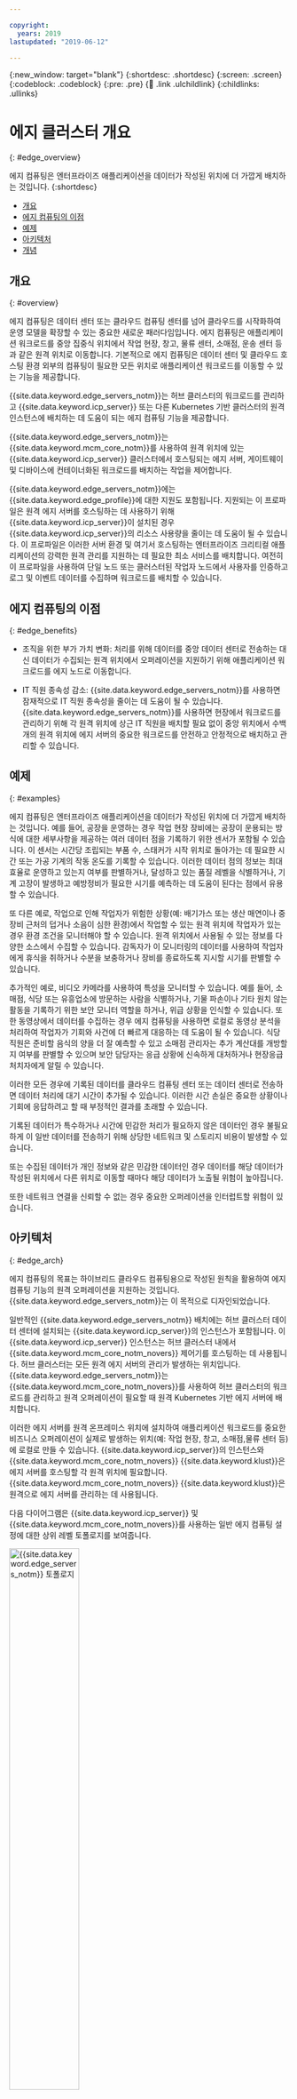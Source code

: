 ```yaml
---

copyright:
  years: 2019
lastupdated: "2019-06-12"

---
```


{:new_window: target="blank"}
{:shortdesc: .shortdesc}
{:screen: .screen}
{:codeblock: .codeblock}
{:pre: .pre}
{:child: .link .ulchildlink}
{:childlinks: .ullinks}

# 에지 클러스터 개요
{: #edge_overview}

에지 컴퓨팅은 엔터프라이즈 애플리케이션을 데이터가 작성된 위치에 더 가깝게 배치하는 것입니다.
{:shortdesc}

  * [개요](#overview)
  * [에지 컴퓨팅의 이점](#edge_benefits)
  * [예제](#examples)
  * [아키텍처](#edge_arch)
  * [개념](#concepts)

## 개요
{: #overview}

에지 컴퓨팅은 데이터 센터 또는 클라우드 컴퓨팅 센터를 넘어 클라우드를 시작화하여 운영 모델을 확장할 수 있는 중요한 새로운 패러다임입니다. 에지 컴퓨팅은 애플리케이션 워크로드를 중앙 집중식 위치에서 작업 현장, 창고, 물류 센터, 소매점, 운송 센터 등과 같은 원격 위치로 이동합니다. 기본적으로 에지 컴퓨팅은 데이터 센터 및 클라우드 호스팅 환경 외부의 컴퓨팅이 필요한 모든 위치로 애플리케이션 워크로드를 이동할 수 있는 기능을 제공합니다.

{{site.data.keyword.edge_servers_notm}}는 허브 클러스터의 워크로드를 관리하고 {{site.data.keyword.icp_server}} 또는 다른 Kubernetes 기반 클러스터의 원격 인스턴스에 배치하는 데 도움이 되는 에지 컴퓨팅 기능을 제공합니다.

{{site.data.keyword.edge_servers_notm}}는 {{site.data.keyword.mcm_core_notm}}를 사용하여 원격 위치에 있는 {{site.data.keyword.icp_server}} 클러스터에서 호스팅되는 에지 서버, 게이트웨이 및 디바이스에 컨테이너화된 워크로드를 배치하는 작업을 제어합니다.

{{site.data.keyword.edge_servers_notm}}에는 {{site.data.keyword.edge_profile}}에 대한 지원도 포함됩니다. 지원되는 이 프로파일은 원격 에지 서버를 호스팅하는 데 사용하기 위해 {{site.data.keyword.icp_server}}이 설치된 경우 {{site.data.keyword.icp_server}}의 리소스 사용량을 줄이는 데 도움이 될 수 있습니다. 이 프로파일은 이러한 서버 환경 및 여기서 호스팅하는 엔터프라이즈 크리티컬 애플리케이션의 강력한 원격 관리를 지원하는 데 필요한 최소 서비스를 배치합니다. 여전히 이 프로파일을 사용하여 단일 노드 또는 클러스터된 작업자 노드에서 사용자를 인증하고 로그 및 이벤트 데이터를 수집하며 워크로드를 배치할 수 있습니다.

## 에지 컴퓨팅의 이점
{: #edge_benefits}

* 조직을 위한 부가 가치 변화: 처리를 위해 데이터를 중앙 데이터 센터로 전송하는 대신 데이터가 수집되는 원격 위치에서 오퍼레이션을 지원하기 위해 애플리케이션 워크로드를 에지 노드로 이동합니다.

* IT 직원 종속성 감소: {{site.data.keyword.edge_servers_notm}}를 사용하면 잠재적으로 IT 직원 종속성을 줄이는 데 도움이 될 수 있습니다. {{site.data.keyword.edge_servers_notm}}를 사용하면 현장에서 워크로드를 관리하기 위해 각 원격 위치에 상근 IT 직원을 배치할 필요 없이 중앙 위치에서 수백 개의 원격 위치에 에지 서버의 중요한 워크로드를 안전하고 안정적으로 배치하고 관리할 수 있습니다.

## 예제
{: #examples}

에지 컴퓨팅은 엔터프라이즈 애플리케이션을 데이터가 작성된 위치에 더 가깝게 배치하는 것입니다. 예를 들어, 공장을 운영하는 경우 작업 현장 장비에는 공장이 운용되는 방식에 대한 세부사항을 제공하는 여러 데이터 점을 기록하기 위한 센서가 포함될 수 있습니다. 이 센서는 시간당 조립되는 부품 수, 스태커가 시작 위치로 돌아가는 데 필요한 시간 또는 가공 기계의 작동 온도를 기록할 수 있습니다. 이러한 데이터 점의 정보는 최대 효율로 운영하고 있는지 여부를 판별하거나, 달성하고 있는 품질 레벨을 식별하거나, 기계 고장이 발생하고 예방정비가 필요한 시기를 예측하는 데 도움이 된다는 점에서 유용할 수 있습니다.

또 다른 예로, 작업으로 인해 작업자가 위험한 상황(예: 배기가스 또는 생산 매연이나 중장비 근처의 덥거나 소음이 심한 환경)에서 작업할 수 있는 원격 위치에 작업자가 있는 경우 환경 조건을 모니터해야 할 수 있습니다. 원격 위치에서 사용될 수 있는 정보를 다양한 소스에서 수집할 수 있습니다. 감독자가 이 모니터링의 데이터를 사용하여 작업자에게 휴식을 취하거나 수분을 보충하거나 장비를 종료하도록 지시할 시기를 판별할 수 있습니다.

추가적인 예로, 비디오 카메라를 사용하여 특성을 모니터할 수 있습니다. 예를 들어, 소매점, 식당 또는 유흥업소에 방문하는 사람을 식별하거나, 기물 파손이나 기타 원치 않는 활동을 기록하기 위한 보안 모니터 역할을 하거나, 위급 상황을 인식할 수 있습니다. 또한 동영상에서 데이터를 수집하는 경우 에지 컴퓨팅을 사용하면 로컬로 동영상 분석을 처리하여 작업자가 기회와 사건에 더 빠르게 대응하는 데 도움이 될 수 있습니다. 식당 직원은 준비할 음식의 양을 더 잘 예측할 수 있고 소매점 관리자는 추가 계산대를 개방할지 여부를 판별할 수 있으며 보안 담당자는 응급 상황에 신속하게 대처하거나 현장응급처치자에게 알릴 수 있습니다.

이러한 모든 경우에 기록된 데이터를 클라우드 컴퓨팅 센터 또는 데이터 센터로 전송하면 데이터 처리에 대기 시간이 추가될 수 있습니다. 이러한 시간 손실은 중요한 상황이나 기회에 응답하려고 할 때 부정적인 결과를 초래할 수 있습니다.

기록된 데이터가 특수하거나 시간에 민감한 처리가 필요하지 않은 데이터인 경우 불필요하게 이 일반 데이터를 전송하기 위해 상당한 네트워크 및 스토리지 비용이 발생할 수 있습니다.

또는 수집된 데이터가 개인 정보와 같은 민감한 데이터인 경우 데이터를 해당 데이터가 작성된 위치에서 다른 위치로 이동할 때마다 해당 데이터가 노출될 위험이 높아집니다.

또한 네트워크 연결을 신뢰할 수 없는 경우 중요한 오퍼레이션을 인터럽트할 위험이 있습니다.

## 아키텍처
{: #edge_arch}

에지 컴퓨팅의 목표는 하이브리드 클라우드 컴퓨팅용으로 작성된 원칙을 활용하여 에지 컴퓨팅 기능의 원격 오퍼레이션을 지원하는 것입니다. {{site.data.keyword.edge_servers_notm}}는 이 목적으로 디자인되었습니다.

일반적인 {{site.data.keyword.edge_servers_notm}} 배치에는 허브 클러스터 데이터 센터에 설치되는 {{site.data.keyword.icp_server}}의 인스턴스가 포함됩니다. 이 {{site.data.keyword.icp_server}} 인스턴스는 허브 클러스터 내에서 {{site.data.keyword.mcm_core_notm_novers}} 제어기를 호스팅하는 데 사용됩니다. 허브 클러스터는 모든 원격 에지 서버의 관리가 발생하는 위치입니다. {{site.data.keyword.edge_servers_notm}}는 {{site.data.keyword.mcm_core_notm_novers}}를 사용하여 허브 클러스터의 워크로드를 관리하고 원격 오퍼레이션이 필요할 때 원격 Kubernetes 기반 에지 서버에 배치합니다.

이러한 에지 서버를 원격 온프레미스 위치에 설치하여 애플리케이션 워크로드를 중요한 비즈니스 오퍼레이션이 실제로 발생하는 위치(예: 작업 현장, 창고, 소매점,물류 센터 등)에 로컬로 만들 수 있습니다. {{site.data.keyword.icp_server}}의 인스턴스와 {{site.data.keyword.mcm_core_notm_novers}} {{site.data.keyword.klust}}은 에지 서버를 호스팅할 각 원격 위치에 필요합니다. {{site.data.keyword.mcm_core_notm_novers}} {{site.data.keyword.klust}}은 원격으로 에지 서버를 관리하는 데 사용됩니다.

다음 다이어그램은 {{site.data.keyword.icp_server}} 및 {{site.data.keyword.mcm_core_notm_novers}}를 사용하는 일반 에지 컴퓨팅 설정에 대한 상위 레벨 토폴로지를 보여줍니다.

<img src="../images/edge/edge_server_data_center.svg" alt="{{site.data.keyword.edge_servers_notm}} 토폴로지" width="50%">

다음 다이어그램은 {{site.data.keyword.edge_servers_notm}} 시스템에 대한 일반 상위 레벨 아키텍처를 보여줍니다.

<img src="../images/edge/edge_server_manage_hub.svg" alt="{{site.data.keyword.edge_servers_notm}} 아키텍처" width="50%">

다음 다이어그램은 {{site.data.keyword.edge_servers_notm}} 컴포넌트의 일반 배치에 대한 상위 레벨 아키텍처를 보여줍니다.

* 허브 클러스터

  <img src="../images/edge/multicloud_managed_hub.svg" alt="{{site.data.keyword.edge_servers_notm}} 허브 클러스터" width="20%">

  {{site.data.keyword.mcm_core_notm_novers}} 허브 클러스터는 관리 허브 역할을 수행합니다. 일반적으로 허브 클러스터는 비즈니스를 실행하는 데 필요한 모든 {{site.data.keyword.icp_server}} 컴포넌트로 구성됩니다. 이러한 필수 컴포넌트에는 원격 에지 서버에서 실행되는 오퍼레이션을 지원하기 위해 필요한 컴포넌트가 포함됩니다.

* 원격 에지 서버

  <img src="../images/edge/edge_managed_cluster.svg" alt="{{site.data.keyword.edge_servers_notm}} 관리 클러스터" width="20%">

  각 원격 에지 서버는 설치된 {{site.data.keyword.klust}}을 포함하는 {{site.data.keyword.mcm_core_notm_novers}} 관리 클러스터입니다. 각 원격 에지 서버는 원격 운영 센터에 필요하고 에지 서버 리소스에 제약을 받지 않는 표준 {{site.data.keyword.icp_server}} 호스팅 서비스로 구성될 수 있습니다.

  리소스 제한조건이 에지 서버에 대한 제한 요인이면 {{site.data.keyword.edge_profile}}을 사용하여 {{site.data.keyword.icp_server}}의 최소 구성을 달성할 수 있습니다. {{site.data.keyword.edge_profile}} 구성이 에지 서버에 사용되는 경우 일반 토폴로지가 다음 다이어그램과 유사할 수 있습니다.

  <img src="../images/edge/multicloud_managed_cluster.svg" alt="{{site.data.keyword.edge_profile}} 관리 클러스터 토폴로지" width="70%">

  이 토폴로지 내의 컴포넌트는 주로 허브 클러스터 내의 상대 컴포넌트에 대한 프록시 역할을 하며 작업을 허브 클러스터로 오프로드할 수 있습니다. 또한 원격 에지 서버와 허브 클러스터 간의 연결이 일시적으로 끊긴 동안(예: 위치 간의 신뢰할 수 없는 네트워크 연결에서) 에지 서버 컴포넌트가 로컬 처리를 완료합니다.

## 개념
{: #concepts}

**에지 컴퓨팅**: 기존 데이터 센터 및 클라우드 데이터 센터의 외부에서 사용 가능한 컴퓨팅을 활용하는 분산 컴퓨팅 모델입니다. 에지 컴퓨팅 모델은 연관된 데이터가 작성되는 위치와 해당 데이터의 분석에 대한 응답으로 조치가 수행되는 위치와 더 근접하게 워크로드를 배치합니다. 데이터와 워크로드를 에지 디바이스에 배치하면 대기 시간이 줄어들고, 네트워크 대역폭에 대한 요구가 감소하고, 민감한 정보의 개인정보 보호가 향상되고, 네트워크 중단 시 오퍼레이션이 가능합니다.

**에지 디바이스**: 의미 있는 작업이 수행되고 데이터가 수집되거나 생성될 수 있는 통합 컴퓨팅 용량이 있는 장비입니다(예: 작업 현장의 조립 기계, ATM, 지능형 카메라 또는 자동차).

**에지 게이트웨이**: 프로토콜 변환, 네트워크 종단, 터널링, 방화벽 보호 또는 무선 연결과 같은 네트워크 기능을 수행하는 서비스가 있는 에지 서버입니다. 에지 게이트웨이는 에지 디바이스 또는 에지 서버와 클라우드 또는 더 큰 네트워크 간의 연결 위치 역할을 합니다.

**에지 노드**: 에지 컴퓨팅이 발생하는 에지 디바이스, 에지 서버 또는 에지 게이트웨이입니다.

**에지 서버**: 엔터프라이즈 애플리케이션 워크로드 및 공유 서비스를 실행하는 원격 운영 설비의 컴퓨터입니다. 에지 서버를 사용하여 에지 디바이스에 연결하거나, 다른 에지 서버에 연결하거나, 클라우드 또는 더 큰 네트워크에 연결하기 위한 에지 게이트웨이 역할을 수행할 수 있습니다.

**에지 서비스**: 에지 서버, 에지 게이트웨이 또는 에지 디바이스에 배치되도록 특별히 디자인된 서비스입니다. 시각적 인식, 음향 인사이트 및 음성 인식이 모두 잠재적인 에지 서비스의 예입니다.

**에지 워크로드**: 에지 노드에서 실행될 때 의미 있는 작업을 수행하는 모든 서비스, 마이크로서비스 또는 소프트웨어 부분입니다.

- [하드웨어 요구사항 및 권장사항](cluster_sizing.md)
- [{{site.data.keyword.edge_notm}} 공유 컴포넌트 설치](install_edge.md)
{: childlinks}

